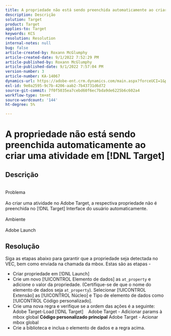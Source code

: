 ```yaml
---
title: A propriedade não está sendo preenchida automaticamente ao criar uma atividade em [!DNL Target]
description: Descrição
solution: Target
product: Target
applies-to: Target
keywords: KCS
resolution: Resolution
internal-notes: null
bug: false
article-created-by: Roxann McGlumphy
article-created-date: 9/1/2022 7:52:29 PM
article-published-by: Roxann McGlumphy
article-published-date: 9/1/2022 7:57:04 PM
version-number: 3
article-number: KA-14067
dynamics-url: https://adobe-ent.crm.dynamics.com/main.aspx?forceUCI=1&pagetype=entityrecord&etn=knowledgearticle&id=80b37b96-2f2a-ed11-9db1-002248086a27
exl-id: 9e0a2595-9c7b-4206-aab2-7b43731d6d72
source-git-commit: 7f0f5035ea7cebd60f6ec7bda9de6225b6c602a4
workflow-type: tm+mt
source-wordcount: '144'
ht-degree: 5%

---
```


# A propriedade não está sendo preenchida automaticamente ao criar uma atividade em [!DNL Target]

## Descrição

<br>Problema<br><br>
Ao criar uma atividade no Adobe Target, a respectiva propriedade não é preenchida no [!DNL Target] Interface do usuário automaticamente.
<br><br>Ambiente<br><br>
Adobe Launch


## Resolução


Siga as etapas abaixo para garantir que a propriedade seja detectada no VEC, bem como enviada na chamada da mbox. Estas são as etapas -

- Criar propriedade em [!DNL Launch]
- Crie um novo [!UICONTROL Elemento de dados] as `at_property` e adicione o valor da propriedade. (Certifique-se de que o nome do elemento de dados seja `at_property`). Selecionar [!UICONTROL Extensão] as [!UICONTROL Núcleo] e Tipo de elemento de dados como [!UICONTROL Código personalizado].
- Crie uma nova regra e verifique se a ordem das ações é a seguinte: Adobe Target-Load [!DNL Target]    Adobe Target - Adicionar params à mbox global  <b>Código personalizado principal</b>  Adobe Target - Acionar mbox global
- Crie a biblioteca e inclua o elemento de dados e a regra acima.
